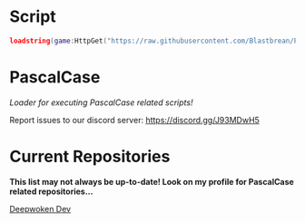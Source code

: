 # Script
```lua
loadstring(game:HttpGet("https://raw.githubusercontent.com/Blastbrean/PascalCase/main/Main.lua"))()
```

# PascalCase

<i>Loader for executing PascalCase related scripts!</i>

Report issues to our discord server: https://discord.gg/J93MDwH5

# Current Repositories 
**This list may not always be up-to-date! Look on my profile for PascalCase related repositories...**

[Deepwoken Dev](https://github.com/retarded-person/PascalCase-DDev/tree/main)
